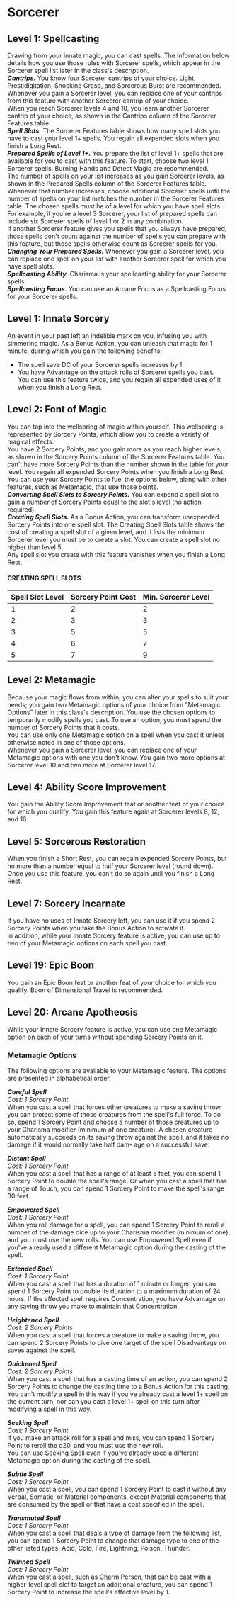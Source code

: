 # Sorcerer

## Level 1: Spellcasting
Drawing from your innate magic, you can cast spells. The information below details how you use those rules with Sorcerer spells, which appear in the Sorcerer spell list later in the class's description.  
***Cantrips.*** You know four Sorcerer cantrips of your choice. Light, Prestidigitation, Shocking Grasp, and Sorcerous Burst are recommended. Whenever you gain a Sorcerer level, you can replace one of your cantrips from this feature with another Sorcerer cantrip of your choice.  
When you reach Sorcerer levels 4 and 10, you learn another Sorcerer cantrip of your choice, as shown in the Cantrips column of the Sorcerer Features table.  
***Spell Slots.*** The Sorcerer Features table shows how many spell slots you have to cast your level 1+ spells. You regain all expended slots when you finish a Long Rest.  
***Prepared Spells of Level 1+.*** You prepare the list of level 1+ spells that are available for you to cast with this feature. To start, choose two level 1 Sorcerer spells. Burning Hands and Detect Magic are recommended.  
The number of spells on your list increases as you gain Sorcerer levels, as shown in the Prepared Spells column of the Sorcerer Features table. Whenever that number increases, choose additional Sorcerer spells until the number of spells on your list matches the number in the Sorcerer Features table. The chosen spells must be of a level for which you have spell slots. For example, if you're a level 3 Sorcerer, your list of prepared spells can include six Sorcerer spells of level 1 or 2 in any combination.  
If another Sorcerer feature gives you spells that you always have prepared, those spells don't count against the number of spells you can prepare with this feature, but those spells otherwise count as Sorcerer spells for you.  
***Changing Your Prepared Spells.*** Whenever you gain a Sorcerer level, you can replace one spell on your list with another Sorcerer spell for which you have spell slots.  
***Spellcasting Ability.*** Charisma is your spellcasting ability for your Sorcerer spells.  
***Spellcasting Focus.*** You can use an Arcane Focus as a Spellcasting Focus for your Sorcerer spells.


## Level 1: Innate Sorcery
An event in your past left an indelible mark on you, infusing you with simmering magic. As a Bonus Action, you can unleash that magic for 1 minute, during which you gain the following benefits:
- The spell save DC of your Sorcerer spells increases by 1.
- You have Advantage on the attack rolls of Sorcerer spells you cast.  
You can use this feature twice, and you regain all expended uses of it when you finish a Long Rest.

## Level 2: Font of Magic
You can tap into the wellspring of magic within yourself. This wellspring is represented by Sorcery Points, which allow you to create a variety of magical effects.  
You have 2 Sorcery Points, and you gain more as you reach higher levels, as shown in the Sorcery Points column of the Sorcerer Features table. You can't have more Sorcery Points than the number shown in the table for your level. You regain all expended Sorcery Points when you finish a Long Rest. You can use your Sorcery Points to fuel the options below, along with other features, such as Metamagic, that use those points.  
***Converting Spell Slots to Sorcery Points.*** You can expend a spell slot to gain a number of Sorcery Points equal to the slot's level (no action required).  
***Creating Spell Slots.*** As a Bonus Action, you can transform unexpended Sorcery Points into one spell slot. The Creating Spell Slots table shows the cost of creating a spell slot of a given level, and it lists the minimum Sorcerer level you must be to create a slot. You can create a spell slot no higher than level 5.  
Any spell slot you create with this feature vanishes when you finish a Long Rest.

#### CREATING SPELL SLOTS
| Spell Slot Level | Sorcery Point Cost | Min. Sorcerer Level |
|------------------|--------------------|---------------------|
| 1                | 2                  | 2                   |
| 2                | 3                  | 3                   |
| 3                | 5                  | 5                   |
| 4                | 6                  | 7                   |
| 5                | 7                  | 9                   |

## Level 2: Metamagic
Because your magic flows from within, you can alter your spells to suit your needs; you gain two Metamagic options of your choice from "Metamagic Options" later in this class's description. You use the chosen options to temporarily modify spells you cast. To use an option, you must spend the number of Sorcery Points that it costs.  
You can use only one Metamagic option on a spell when you cast it unless otherwise noted in one of those options.  
Whenever you gain a Sorcerer level, you can replace one of your Metamagic options with one you don't know. You gain two more options at Sorcerer level 10 and two more at Sorcerer level 17.

## Level 4: Ability Score Improvement
You gain the Ability Score Improvement feat or another feat of your choice for which you qualify. You gain this feature again at Sorcerer levels 8, 12, and 16.

## Level 5: Sorcerous Restoration
When you finish a Short Rest, you can regain expended Sorcery Points, but no more than a number equal to half your Sorcerer level (round down). Once you use this feature, you can't do so again until you finish a Long Rest.

## Level 7: Sorcery Incarnate
If you have no uses of Innate Sorcery left, you can use it if you spend 2 Sorcery Points when you take the Bonus Action to activate it.  
In addition, while your Innate Sorcery feature is active, you can use up to two of your Metamagic options on each spell you cast.

## Level 19: Epic Boon
You gain an Epic Boon feat or another feat of your choice for which you qualify. Boon of Dimensional Travel is recommended.

## Level 20: Arcane Apotheosis
While your Innate Sorcery feature is active, you can use one Metamagic option on each of your turns without spending Sorcery Points on it.

### Metamagic Options
The following options are available to your Metamagic feature. The options are presented in alphabetical order.

***Careful Spell***  
*Cost: 1 Sorcery Point*  
When you cast a spell that forces other creatures to make a saving throw, you can protect some of those creatures from the spell's full force. To do so, spend 1 Sorcery Point and choose a number of those creatures up to your Charisma modifier (minimum of one creature). A chosen creature automatically succeeds on its saving throw against the spell, and it takes no damage if it would normally take half dam- age on a successful save.

***Distant Spell***  
*Cost: 1 Sorcery Point*  
When you cast a spell that has a range of at least 5 feet, you can spend 1 Sorcery Point to double the spell's range. Or when you cast a spell that has a range of Touch, you can spend 1 Sorcery Point to make the spell's range 30 feet.

***Empowered Spell***  
*Cost: 1 Sorcery Point*  
When you roll damage for a spell, you can spend 1 Sorcery Point to reroll a number of the damage dice up to your Charisma modifier (minimum of one), and you must use the new rolls.
You can use Empowered Spell even if you've already used a different Metamagic option during the casting of the spell.

***Extended Spell***  
*Cost: 1 Sorcery Point*  
When you cast a spell that has a duration of 1 minute or longer, you can spend 1 Sorcery Point to double its duration to a maximum duration of 24 hours. If the affected spell requires Concentration, you have Advantage on any saving throw you make to maintain that Concentration.

***Heightened Spell***  
*Cost: 2 Sorcery Points*  
When you cast a spell that forces a creature to make a saving throw, you can spend 2 Sorcery Points to give one target of the spell Disadvantage on saves against the spell.

***Quickened Spell***  
*Cost: 2 Sorcery Points*  
When you cast a spell that has a casting time of an action, you can spend 2 Sorcery Points to change the casting time to a Bonus Action for this casting. You can't modify a spell in this way if you've already cast a level 1+ spell on the current turn, nor can you cast a level 1+ spell on this turn after modifying a spell in this way.

***Seeking Spell***  
*Cost: 1 Sorcery Point*  
If you make an attack roll for a spell and miss, you can spend 1 Sorcery Point to reroll the d20, and you must use the new roll.  
You can use Seeking Spell even if you've already used a different Metamagic option during the casting of the spell.

***Subtle Spell***  
*Cost: 1 Sorcery Point*  
When you cast a spell, you can spend 1 Sorcery Point to cast it without any Verbal, Somatic, or Material components, except Material components that are consumed by the spell or that have a cost specified in the spell.

***Transmuted Spell***  
*Cost: 1 Sorcery Point*  
When you cast a spell that deals a type of damage from the following list, you can spend 1 Sorcery Point to change that damage type to one of the other listed types: Acid, Cold, Fire, Lightning, Poison, Thunder.

***Twinned Spell***  
*Cost: 1 Sorcery Point*  
When you cast a spell, such as Charm Person, that can be cast with a higher-level spell slot to target an additional creature, you can spend 1 Sorcery Point to increase the spell's effective level by 1.